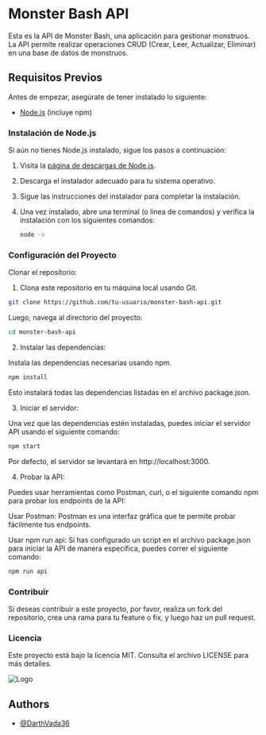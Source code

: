 # Monster Bash API

Esta es la API de Monster Bash, una aplicación para gestionar monstruos. La API permite realizar operaciones CRUD (Crear, Leer, Actualizar, Eliminar) en una base de datos de monstruos.
## Requisitos Previos

Antes de empezar, asegúrate de tener instalado lo siguiente:

- [Node.js](https://nodejs.org/) (incluye npm)

### Instalación de Node.js

Si aún no tienes Node.js instalado, sigue los pasos a continuación:

1. Visita la [página de descargas de Node.js](https://nodejs.org/).
2. Descarga el instalador adecuado para tu sistema operativo.
3. Sigue las instrucciones del instalador para completar la instalación.
4. Una vez instalado, abre una terminal (o línea de comandos) y verifica la instalación con los siguientes comandos:

   ```bash
   node -v


### Configuración del Proyecto
Clonar el repositorio:

1. Clona este repositorio en tu máquina local usando Git.

```bash
git clone https://github.com/tu-usuario/monster-bash-api.git
```

Luego, navega al directorio del proyecto:

```bash
cd monster-bash-api
```
2. Instalar las dependencias:

Instala las dependencias necesarias usando npm.

```bash
npm install
```

Esto instalará todas las dependencias listadas en el archivo package.json.

3. Iniciar el servidor:

Una vez que las dependencias estén instaladas, puedes iniciar el servidor API usando el siguiente comando:

```bash
npm start

```

Por defecto, el servidor se levantará en http://localhost:3000. 

4. Probar la API:

Puedes usar herramientas como Postman, curl, o el siguiente comando npm para probar los endpoints de la API:

Usar Postman: Postman es una interfaz gráfica que te permite probar fácilmente tus endpoints.

Usar npm run api: Si has configurado un script en el archivo package.json para iniciar la API de manera específica, puedes correr el siguiente comando:  

```bash
npm run api

```
### Contribuir

Si deseas contribuir a este proyecto, por favor, realiza un fork del repositorio, crea una rama para tu feature o fix, y luego haz un pull request.


### Licencia
Este proyecto está bajo la licencia MIT. Consulta el archivo LICENSE para más detalles.


![Logo](https://dev-to-uploads.s3.amazonaws.com/uploads/articles/th5xamgrr6se0x5ro4g6.png)


## Authors

- [@DarthVada36](https://github.com/DarthVada36/monsterbash)


